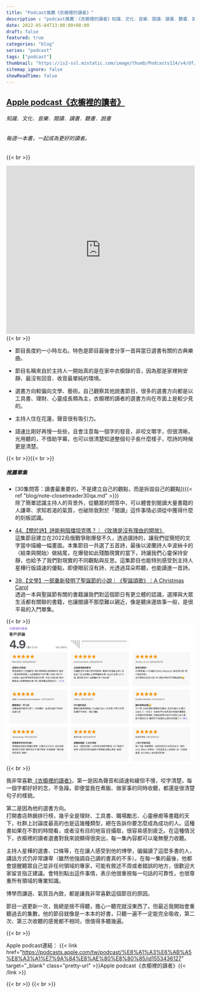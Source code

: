 ```yaml
---
title: "Podcast推薦《衣櫥裡的讀者》"
description : "podcast推薦：《衣櫥裡的讀者》知識．文化．音樂．閱讀．讀書．聽書．說書"
date: 2022-05-04T13:00:00+08:00
draft: false
featured: true
categories: "blog"
series: "podcast"
tags: ["podcast"]
thumbnail: "https://is2-ssl.mzstatic.com/image/thumb/Podcasts114/v4/df/15/69/df15690a-db7b-998c-e115-92e1b8e70536/mza_8516517630070981285.jpg/626x0w.webp"
sitemap_ignore: false
showReadTime: false
---
```


## [Apple podcast《衣櫥裡的讀者》](https://podcasts.apple.com/tw/podcast/%E8%A1%A3%E6%AB%A5%E8%A3%A1%E7%9A%84%E8%AE%80%E8%80%85/id1553436127)

###### 知識．文化．音樂．閱讀．讀書．聽書．說書
###### 每週一本書，一起成為更好的讀者。


{{< br >}}
<iframe title="衣櫥裡的讀者" allow="autoplay *; encrypted-media *; fullscreen *" frameborder="0" height="450" style="width:100%;max-width:660px;overflow:hidden;background:transparent;" sandbox="allow-forms allow-popups allow-same-origin allow-scripts allow-storage-access-by-user-activation allow-top-navigation-by-user-activation" src="https://embed.podcasts.apple.com/tw/podcast/%E8%A1%A3%E6%AB%A5%E8%A3%A1%E7%9A%84%E8%AE%80%E8%80%85/id1553436127"></iframe>
{{< br >}}


- 節目長度約一小時左右。特色是節目最後會分享一首與當日選書有關的古典樂曲。

- 節目名稱來自於主持人一開始真的是在家中衣櫥錄的音，因為那是家裡夠安靜、最沒有回音、收音最單純的環境。

- 選書方向較偏向文學、藝術。自己觀察其他說書節目，很多的選書方向都是以工具書、理財、心靈成長類為主，衣櫥裡的讀者的選書方向在市面上是較少見的。

- 主持人住在花蓮，聲音很有吸引力。

- 語速比剛好再慢一些些，且會注意每一個字的發音，非咬文嚼字，但很清晰。光用聽的，不借助字幕，也可以很清楚知道整個句子長什麼樣子，唸詩的時候更是清楚。

{{< br >}}{{< br >}}

##### 推薦單集
  - [30集問答：讀書最重要的，不是建立自己的觀點，而是拆毀自己的觀點]({{< ref "blog/note-closetreader30qa.md" >}})\
    除了簡單認識主持人的背景外，從聽眾的問答中，可以體會到閱讀大量書籍的人謙卑、求知若渴的氣質，也破除我對於「閱讀」這件事情必須從中獲得什麼的刻板認識。

  - [44.【關於詩】詩能夠阻擋坦克嗎？｜《玫瑰是沒有理由的開放》](https://podcasts.apple.com/tw/podcast/44-%E9%97%9C%E6%96%BC%E8%A9%A9-%E8%A9%A9%E8%83%BD%E5%A4%A0%E9%98%BB%E6%93%8B%E5%9D%A6%E5%85%8B%E5%97%8E-%E7%8E%AB%E7%91%B0%E6%98%AF%E6%B2%92%E6%9C%89%E7%90%86%E7%94%B1%E7%9A%84%E9%96%8B%E6%94%BE/id1553436127?i=1000553106941)\
    這集節目建立在2022烏俄戰爭剛爆發不久，透過讀詩的，讓我們從簡短的文字當中描繪一幅畫面。本集節目一共選了五首詩，最後以波蘭詩人辛波絲卡的〈結束與開始〉做結尾，在爆發如此殘酷現實的當下，詩讓我們心靈保持安靜，也給予了我們對現實的不同觀點與反思。這集節目也能特別感受到主持人星樺行版語速的優點，即便眼前沒有詩，光透過耳朵聆聽，也能讀進一首詩。

  - [39.【文學】一部重新發明了聖誕節的小說｜《聖誕頌歌》｜A Christmas Carol](https://podcasts.apple.com/tw/podcast/39-%E6%96%87%E5%AD%B8-%E4%B8%80%E9%83%A8%E9%87%8D%E6%96%B0%E7%99%BC%E6%98%8E%E4%BA%86%E8%81%96%E8%AA%95%E7%AF%80%E7%9A%84%E5%B0%8F%E8%AA%AA-%E8%81%96%E8%AA%95%E9%A0%8C%E6%AD%8C-a-christmas-carol/id1553436127?i=1000546178667)\
    透過一本與聖誕節有關的書籍讓我們對這個節日有更立體的認識，選擇與大眾生活都有關聯的書籍，也讓閱讀不那麼難以親近，像是聽床邊故事一般，是很平易的入門單集。

{{< br >}}
![滿滿的五星好評](closetreader_02.jpg)
{{< br >}}

我非常喜歡[《衣櫥裡的讀者》](https://podcasts.apple.com/tw/podcast/%E8%A1%A3%E6%AB%A5%E8%A3%A1%E7%9A%84%E8%AE%80%E8%80%85/id1553436127)，第一是因為聲音和語速和緩但不慢，咬字清楚，每一個字都好好的念，不急躁。即便當我在煮飯、做家事的同時收聽，都還是很清楚句子的樣貌。

第二是因為他的選書方向。
\
打開書店熱銷排行榜，幾乎全是理財、工具書、職場勵志、心靈療癒等書籍的天下，社群上討論度最高的也是這幾種類型，總在告訴你要怎麼成為成功的人。這種書如果在不對的時間看，或者沒有目的地盲目攝取，很容易感到疲乏。在這種情況下，衣櫥裡的讀者選書對我來說顯得很突出，每一集內容都可以毫無壓力收聽。

主持人星樺的選書、口條等，在在讓人感受到他的博學，偏偏讀了這麼多書的人，講話方式仍非常謙卑（雖然他強調自己讀的書真的不多）。在每一集的最後，他都會提醒聽眾自己並非任何領域的專家，可能有敘述不周或者錯誤的地方，很歡迎大家留言指正建議。會特別點出這件事情，表示他很重視每一句話的可靠性，也很尊重所有領域的專業知識。

博學而謙遜、氣質且內斂，都是讓我非常喜歡這個節目的原因。

節目一週更新一次，我總是捨不得聽，擔心一聽完就沒東西了。但最近我開始會重聽過去的集數，他的節目就像是一本本的好書，只聽一遍不一定能完全吸收，第二次、第三次收聽的感覺都不相同，很值得多聽幾遍。

{{< br >}}

Apple podcast連結：
{{< link href="https://podcasts.apple.com/tw/podcast/%E8%A1%A3%E6%AB%A5%E8%A3%A1%E7%9A%84%E8%AE%80%E8%80%85/id1553436127" target="_blank" class="pretty-url" >}}Apple podcast《衣櫥裡的讀者》{{< /link >}}

{{< br >}}
{{< br >}}
